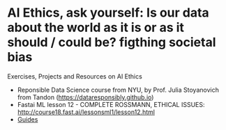 # AI Ethics, ask yourself: Is our data about the world as it is or as it should / could be? figthing societal bias
Exercises, Projects and Resources on AI Ethics
- Reponsible Data Science course from NYU, by Prof. Julia Stoyanovich from Tandon (https://dataresponsibly.github.io)
- Fastai ML lesson 12 - COMPLETE ROSSMANN, ETHICAL ISSUES: http://course18.fast.ai/lessonsml1/lesson12.html
- [Guides](https://github.com/SaturdaysAI/ethics/blob/master/Guides)
